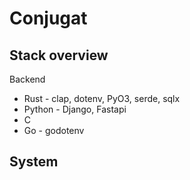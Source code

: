 # Conjugat

## Stack overview
Backend
* Rust - clap, dotenv, PyO3, serde, sqlx
* Python - Django, Fastapi
* C
* Go - godotenv

## System
